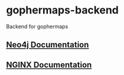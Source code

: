 # gophermaps-backend

Backend for gophermaps

## [Neo4j Documentation](https://neo4j.com/docs/)

## [NGINX Documentation](https://nginx.org/en/docs/beginners_guide.html)
